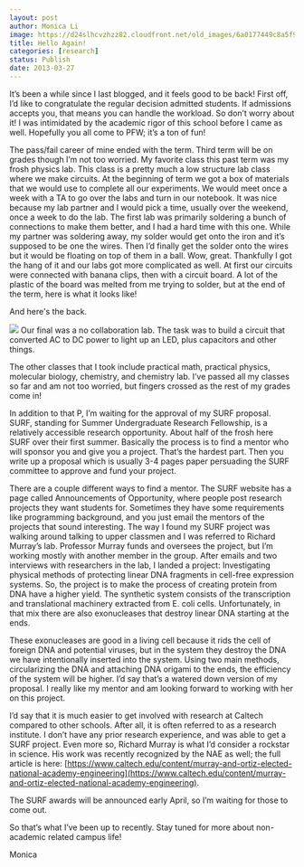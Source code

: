 ```yaml
---
layout: post
author: Monica Li
image: https://d24slhcvzhzz82.cloudfront.net/old_images/6a0177449c8a5f970d017c380f7df8970b-800wi.jpg
title: Hello Again! 
categories: [research]
status: Publish
date: 2013-03-27
---
```



It’s been a while since I last blogged, and it feels
good to be back! First off, I’d like to congratulate the regular decision
admitted students. If admissions accepts you, that means you can handle the
workload. So don’t worry about it! I was intimidated by the academic rigor of
this school before I came as well. Hopefully you all come to PFW; it’s a ton of
fun!

The pass/fail career of mine ended with the term. Third term
will be on grades though I’m not too worried. My favorite class this past term
was my frosh physics lab. This class is a pretty much a low structure lab class
where we make circuits. At the beginning of term we got a box of materials that
we would use to complete all our experiments. We would meet once a week with a
TA to go over the labs and turn in our notebook. It was nice because my lab
partner and I would pick a time, usually over the weekend, once a week to do
the lab. The first lab was primarily soldering a bunch of connections to make
them better, and I had a hard time with this one. While my partner was
soldering away, my solder would get onto the iron and it’s supposed to be one
the wires. Then I’d finally get the solder onto the wires but it would be
floating on top of them in a ball. Wow, great. Thankfully I got the hang of it
and our labs got more complicated as well. At first our circuits were connected
with banana clips, then with a circuit board. A lot of the plastic of the board
was melted from me trying to solder, but at the end of the term, here is what it
looks like!

And here's the back.


![](https://d24slhcvzhzz82.cloudfront.net/old_images/caltech_as_it_happens/6a0105349b8251970b017d423ea714970c.jpg)
Our final was a no collaboration lab. The task was to build
a circuit that converted AC to DC power to light up an LED, plus capacitors and
other things. 

The other classes that I took include practical math, practical
physics, molecular biology, chemistry, and chemistry lab. I’ve passed all my
classes so far and am not too worried, but fingers crossed as the rest of my
grades come in!

In addition to that P, I’m waiting for the approval of my
SURF proposal. SURF, standing for Summer Undergraduate Research Fellowship, is
a relatively accessible research opportunity. About half of the frosh here SURF
over their first summer. Basically the process is to find a mentor who will
sponsor you and give you a project. That’s the hardest part. Then you write up
a proposal which is usually 3-4 pages paper persuading the SURF committee to
approve and fund your project.

There are a couple different ways to find a
mentor. The SURF website has a page called Announcements of Opportunity, where
people post research projects they want students for. Sometimes they have some
requirements like programming background, and you just email the mentors of the
projects that sound interesting. The way I found my SURF project was walking
around talking to upper classmen and I was referred to Richard Murray’s lab. Professor
Murray funds and oversees the project, but I’m working mostly with another
member in the group. After emails and two interviews with researchers in the
lab, I landed a project: Investigating
physical methods of protecting linear DNA fragments in cell-free expression
systems. So, the project is to make the process of creating protein from DNA
have a higher yield. The synthetic system consists of the transcription and
translational machinery extracted from E. coli cells. Unfortunately, in that
mix there are also exonucleases that destroy linear DNA starting at the ends.

These exonucleases are good in a living cell because it rids the cell of
foreign DNA and potential viruses, but in the system they destroy the DNA we
have intentionally inserted into the system. Using two main methods,
circularizing the DNA and attaching DNA origami to the ends, the efficiency of
the system will be higher. I’d say that’s a watered down version of my
proposal. I really like my mentor and am looking forward to working with her on
this project.

I’d say
that it is much easier to get involved with research at Caltech compared to
other schools. After all, it is often referred to as a research institute. I
don’t have any prior research experience, and was able to get a SURF project. Even
more so, Richard Murray is what I’d consider a rockstar in science. His work
was recently recognized by the NAE as well; the full article is here: [https://www.caltech.edu/content/murray-and-ortiz-elected-national-academy-engineering](https://www.caltech.edu/content/murray-and-ortiz-elected-national-academy-engineering).

The SURF awards will be announced early April, so I’m waiting for those to come
out.

So that’s
what I’ve been up to recently. Stay tuned for more about non-academic related
campus life! 

Monica

